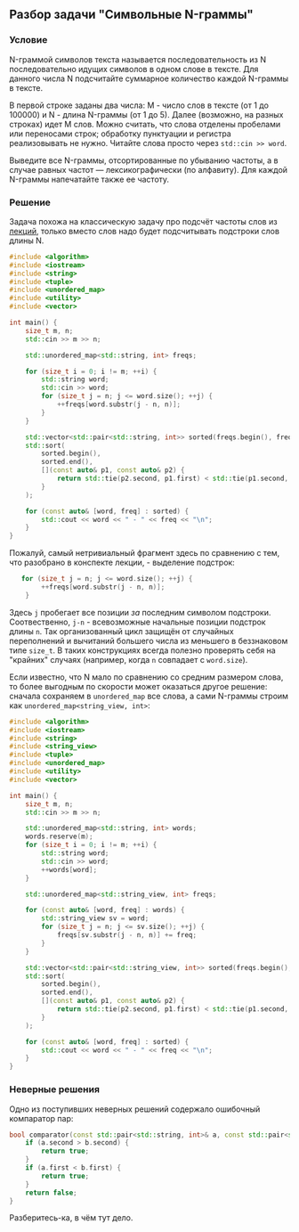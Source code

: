 ## Разбор задачи "Символьные N-граммы"

### Условие
N-граммой символов текста называется последовательность из N последовательно идущих символов в одном слове в тексте.
Для данного числа N подсчитайте суммарное количество каждой N-граммы в тексте.

В первой строке заданы два числа: M - число слов в тексте (от 1 до 100000) и N - длина N-граммы (от 1 до 5).
Далее (возможно, на разных строках) идет M слов. Можно считать, что слова отделены пробелами или переносами строк; обработку пунктуации и регистра реализовывать не нужно.
Читайте слова просто через `std::cin >> word`.

Выведите все N-граммы, отсортированные по убыванию частоты, а в случае равных частот — лексикографически (по алфавиту). Для каждой N-граммы напечатайте также ее частоту.


### Решение
Задача похожа на классическую задачу про подсчёт частоты слов из [лекций](https://gist.github.com/alzobnin/a96764dd8a0d8e6384245944c46f1ece),
только вместо слов надо будет подсчитывать подстроки слов длины N.

```cpp
#include <algorithm>
#include <iostream>
#include <string>
#include <tuple>
#include <unordered_map>
#include <utility>
#include <vector>

int main() {
    size_t m, n;
    std::cin >> m >> n;

    std::unordered_map<std::string, int> freqs;

    for (size_t i = 0; i != m; ++i) {
        std::string word;
        std::cin >> word;
        for (size_t j = n; j <= word.size(); ++j) {
            ++freqs[word.substr(j - n, n)];
        }
    }

    std::vector<std::pair<std::string, int>> sorted(freqs.begin(), freqs.end());
    std::sort(
        sorted.begin(),
        sorted.end(),
        [](const auto& p1, const auto& p2) {
            return std::tie(p2.second, p1.first) < std::tie(p1.second, p2.first);
        }
    );

    for (const auto& [word, freq] : sorted) {
        std::cout << word << " - " << freq << "\n";
    }
}
```

Пожалуй, самый нетривиальный фрагмент здесь по сравнению с тем, что разобрано в конспекте лекции, - выделение подстрок:
```cpp
   for (size_t j = n; j <= word.size(); ++j) {
        ++freqs[word.substr(j - n, n)];
    }
```
Здесь `j` пробегает все позиции *за* последним символом подстроки.
Соотвественно, `j-n` - всевозможные начальные позиции подстрок длины `n`.
Так организованный цикл защищён от случайных переполнений и вычитаний большего числа из меньшего в беззнаковом типе `size_t`.
В таких конструкциях всегда полезно проверять себя на "крайних" случаях (например, когда `n` совпадает с `word.size`).


Если известно, что N мало по сравнению со средним размером слова, то более выгодным по скорости может оказаться другое решение:
сначала сохраняем в `unordered_map` все слова, а сами N-граммы строим как `unordered_map<string_view, int>`:

```cpp
#include <algorithm>
#include <iostream>
#include <string>
#include <string_view>
#include <tuple>
#include <unordered_map>
#include <utility>
#include <vector>

int main() {
    size_t m, n;
    std::cin >> m >> n;

    std::unordered_map<std::string, int> words;
    words.reserve(m);
    for (size_t i = 0; i != m; ++i) {
        std::string word;
        std::cin >> word;
        ++words[word];
    }

    std::unordered_map<std::string_view, int> freqs;

    for (const auto& [word, freq] : words) {
        std::string_view sv = word;
        for (size_t j = n; j <= sv.size(); ++j) {
            freqs[sv.substr(j - n, n)] += freq;
        }
    }

    std::vector<std::pair<std::string_view, int>> sorted(freqs.begin(), freqs.end());
    std::sort(
        sorted.begin(),
        sorted.end(),
        [](const auto& p1, const auto& p2) {
            return std::tie(p2.second, p1.first) < std::tie(p1.second, p2.first);
        }
    );

    for (const auto& [word, freq] : sorted) {
        std::cout << word << " - " << freq << "\n";
    }
}
```


### Неверные решения

Одно из поступивших неверных решений содержало ошибочный компаратор пар:
```cpp
bool comparator(const std::pair<std::string, int>& a, const std::pair<std::string, int>& b) {
    if (a.second > b.second) {
        return true;
    }
    if (a.first < b.first) {
        return true;
    }
    return false;
}
```
Разберитесь-ка, в чём тут дело.